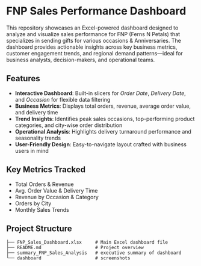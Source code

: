 # FNP Sales Performance Dashboard

This repository showcases an Excel-powered dashboard designed to analyze and visualize sales performance for FNP (Ferns N Petals) that specializes in sending gifts for various occasions & Anniversaries.
The dashboard provides actionable insights across key business metrics, customer engagement trends, and regional demand patterns—ideal for business analysts, decision-makers, and operational teams.

## Features

- **Interactive Dashboard**: Built-in slicers for *Order Date*, *Delivery Date*, and *Occasion* for flexible data filtering  
- **Business Metrics**: Displays total orders, revenue, average order value, and delivery time  
- **Trend Insights**: Identifies peak sales occasions, top-performing product categories, and city-wise order distribution  
- **Operational Analysis**: Highlights delivery turnaround performance and seasonality trends  
- **User-Friendly Design**: Easy-to-navigate layout crafted with business users in mind

## Key Metrics Tracked

- Total Orders & Revenue  
- Avg. Order Value & Delivery Time  
- Revenue by Occasion & Category  
- Orders by City  
- Monthly Sales Trends

## Project Structure

```
├── FNP_Sales_Dashboard.xlsx     # Main Excel dashboard file
├── README.md                    # Project overview
├── summary_FNP_Sales_Analysis   # executive summary of dashboard
└── dashboard                    # screenshots 
```

